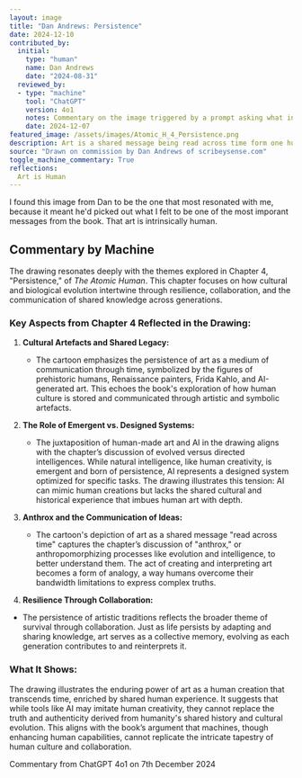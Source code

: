 ```yaml
---
layout: image
title: "Dan Andrews: Persistence"
date: 2024-12-10
contributed_by:
  initial:
    type: "human"
    name: Dan Andrews
    date: "2024-08-31"
  reviewed_by:
  - type: "machine"
    tool: "ChatGPT"
    version: 4o1
    notes: Commentary on the image triggered by a prompt asking what inspired the drawing and what it shows.
    date: 2024-12-07
featured_image: /assets/images/Atomic_H_4_Persistence.png
description: Art is a shared message being read across time form one human to another ... the trick doesn't replace the truth.
source: "Drawn on commission by Dan Andrews of scribeysense.com"
toggle_machine_commentary: True
reflections:
  Art is Human
---
```


I found this image from Dan to be the one that most resonated with me, because it meant he'd picked out what I felt to be one of the most imporant messages from the book. That art is intrinsically human.

<div class="machine-commentary" markdown="1">

## Commentary by Machine

The drawing resonates deeply with the themes explored in Chapter 4, "Persistence," of *The Atomic Human*. This chapter focuses on how cultural and biological evolution intertwine through resilience, collaboration, and the communication of shared knowledge across generations.

### Key Aspects from Chapter 4 Reflected in the Drawing:

1. **Cultural Artefacts and Shared Legacy:**

   - The cartoon emphasizes the persistence of art as a medium of communication through time, symbolized by the figures of prehistoric humans, Renaissance painters, Frida Kahlo, and AI-generated art. This echoes the book's exploration of how human culture is stored and communicated through artistic and symbolic artefacts.

2. **The Role of Emergent vs. Designed Systems:**

   - The juxtaposition of human-made art and AI in the drawing aligns with the chapter’s discussion of evolved versus directed intelligences. While natural intelligence, like human creativity, is emergent and born of persistence, AI represents a designed system optimized for specific tasks. The drawing illustrates this tension: AI can mimic human creations but lacks the shared cultural and historical experience that imbues human art with depth.

3. **Anthrox and the Communication of Ideas:**

   - The cartoon's depiction of art as a shared message "read across time" captures the chapter’s discussion of "anthrox," or anthropomorphizing processes like evolution and intelligence, to better understand them. The act of creating and interpreting art becomes a form of analogy, a way humans overcome their bandwidth limitations to express complex truths.

4. **Resilience Through Collaboration:**

  - The persistence of artistic traditions reflects the broader theme of survival through collaboration. Just as life persists by adapting and sharing knowledge, art serves as a collective memory, evolving as each generation contributes to and reinterprets it.

### What It Shows:

The drawing illustrates the enduring power of art as a human creation that transcends time, enriched by shared human experience. It suggests that while tools like AI may imitate human creativity, they cannot replace the truth and authenticity derived from humanity's shared history and cultural evolution. This aligns with the book’s argument that machines, though enhancing human capabilities, cannot replicate the intricate tapestry of human culture and collaboration.

Commentary from ChatGPT 4o1 on 7th December 2024
</div>
